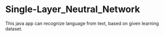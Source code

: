 # Single-Layer_Neutral_Network
This java app can recognize language from text, based on given learning dataset.
